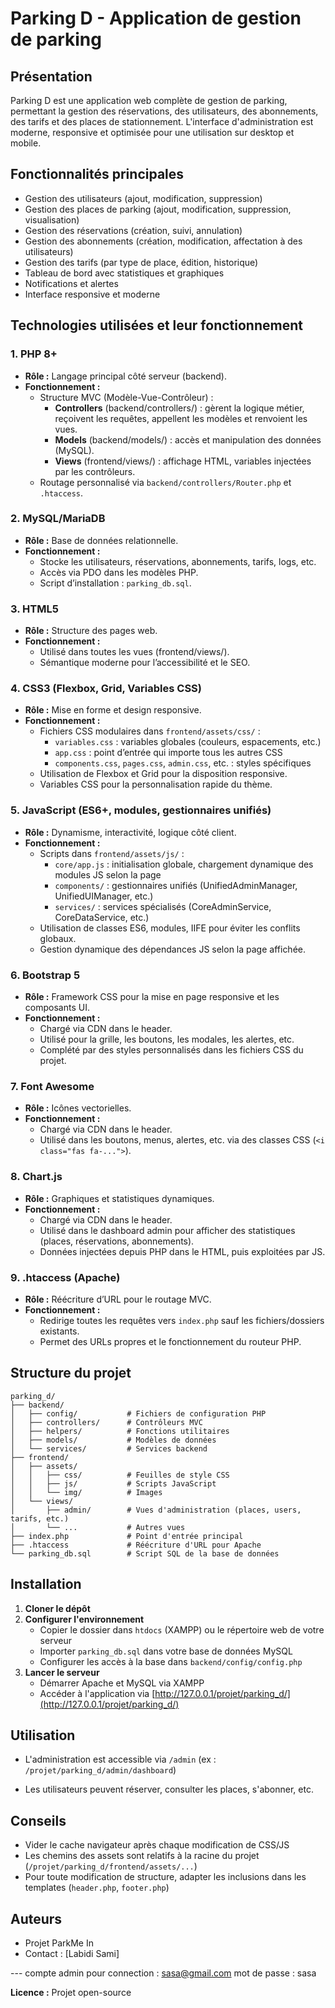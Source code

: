 # Parking D - Application de gestion de parking

## Présentation
Parking D est une application web complète de gestion de parking, permettant la gestion des réservations, des utilisateurs, des abonnements, des tarifs et des places de stationnement. L'interface d'administration est moderne, responsive et optimisée pour une utilisation sur desktop et mobile.

## Fonctionnalités principales
- Gestion des utilisateurs (ajout, modification, suppression)
- Gestion des places de parking (ajout, modification, suppression, visualisation)
- Gestion des réservations (création, suivi, annulation)
- Gestion des abonnements (création, modification, affectation à des utilisateurs)
- Gestion des tarifs (par type de place, édition, historique)
- Tableau de bord avec statistiques et graphiques
- Notifications et alertes
- Interface responsive et moderne

## Technologies utilisées et leur fonctionnement

### 1. **PHP 8+**
- **Rôle :** Langage principal côté serveur (backend).
- **Fonctionnement :**
  - Structure MVC (Modèle-Vue-Contrôleur) :
    - **Controllers** (backend/controllers/) : gèrent la logique métier, reçoivent les requêtes, appellent les modèles et renvoient les vues.
    - **Models** (backend/models/) : accès et manipulation des données (MySQL).
    - **Views** (frontend/views/) : affichage HTML, variables injectées par les contrôleurs.
  - Routage personnalisé via `backend/controllers/Router.php` et `.htaccess`.

### 2. **MySQL/MariaDB**
- **Rôle :** Base de données relationnelle.
- **Fonctionnement :**
  - Stocke les utilisateurs, réservations, abonnements, tarifs, logs, etc.
  - Accès via PDO dans les modèles PHP.
  - Script d’installation : `parking_db.sql`.

### 3. **HTML5**
- **Rôle :** Structure des pages web.
- **Fonctionnement :**
  - Utilisé dans toutes les vues (frontend/views/).
  - Sémantique moderne pour l’accessibilité et le SEO.

### 4. **CSS3 (Flexbox, Grid, Variables CSS)**
- **Rôle :** Mise en forme et design responsive.
- **Fonctionnement :**
  - Fichiers CSS modulaires dans `frontend/assets/css/` :
    - `variables.css` : variables globales (couleurs, espacements, etc.)
    - `app.css` : point d’entrée qui importe tous les autres CSS
    - `components.css`, `pages.css`, `admin.css`, etc. : styles spécifiques
  - Utilisation de Flexbox et Grid pour la disposition responsive.
  - Variables CSS pour la personnalisation rapide du thème.

### 5. **JavaScript (ES6+, modules, gestionnaires unifiés)**
- **Rôle :** Dynamisme, interactivité, logique côté client.
- **Fonctionnement :**
  - Scripts dans `frontend/assets/js/` :
    - `core/app.js` : initialisation globale, chargement dynamique des modules JS selon la page
    - `components/` : gestionnaires unifiés (UnifiedAdminManager, UnifiedUIManager, etc.)
    - `services/` : services spécialisés (CoreAdminService, CoreDataService, etc.)
  - Utilisation de classes ES6, modules, IIFE pour éviter les conflits globaux.
  - Gestion dynamique des dépendances JS selon la page affichée.

### 6. **Bootstrap 5**
- **Rôle :** Framework CSS pour la mise en page responsive et les composants UI.
- **Fonctionnement :**
  - Chargé via CDN dans le header.
  - Utilisé pour la grille, les boutons, les modales, les alertes, etc.
  - Complété par des styles personnalisés dans les fichiers CSS du projet.

### 7. **Font Awesome**
- **Rôle :** Icônes vectorielles.
- **Fonctionnement :**
  - Chargé via CDN dans le header.
  - Utilisé dans les boutons, menus, alertes, etc. via des classes CSS (`<i class="fas fa-...">`).

### 8. **Chart.js**
- **Rôle :** Graphiques et statistiques dynamiques.
- **Fonctionnement :**
  - Chargé via CDN dans le header.
  - Utilisé dans le dashboard admin pour afficher des statistiques (places, réservations, abonnements).
  - Données injectées depuis PHP dans le HTML, puis exploitées par JS.

### 9. **.htaccess (Apache)**
- **Rôle :** Réécriture d’URL pour le routage MVC.
- **Fonctionnement :**
  - Redirige toutes les requêtes vers `index.php` sauf les fichiers/dossiers existants.
  - Permet des URLs propres et le fonctionnement du routeur PHP.

## Structure du projet
```
parking_d/
├── backend/
│   ├── config/           # Fichiers de configuration PHP
│   ├── controllers/      # Contrôleurs MVC
│   ├── helpers/          # Fonctions utilitaires
│   ├── models/           # Modèles de données
│   └── services/         # Services backend
├── frontend/
│   ├── assets/
│   │   ├── css/          # Feuilles de style CSS
│   │   ├── js/           # Scripts JavaScript
│   │   └── img/          # Images
│   └── views/
│       ├── admin/        # Vues d'administration (places, users, tarifs, etc.)
│       └── ...           # Autres vues
├── index.php             # Point d'entrée principal
├── .htaccess             # Réécriture d'URL pour Apache
└── parking_db.sql        # Script SQL de la base de données
```

## Installation
1. **Cloner le dépôt**
2. **Configurer l'environnement**
   - Copier le dossier dans `htdocs` (XAMPP) ou le répertoire web de votre serveur
   - Importer `parking_db.sql` dans votre base de données MySQL
   - Configurer les accès à la base dans `backend/config/config.php`
3. **Lancer le serveur**
   - Démarrer Apache et MySQL via XAMPP
   - Accéder à l'application via [http://127.0.0.1/projet/parking_d/](http://127.0.0.1/projet/parking_d/)

## Utilisation
- L'administration est accessible via `/admin` (ex : `/projet/parking_d/admin/dashboard`)
  
- Les utilisateurs peuvent réserver, consulter les places, s'abonner, etc.

## Conseils
- Vider le cache navigateur après chaque modification de CSS/JS
- Les chemins des assets sont relatifs à la racine du projet (`/projet/parking_d/frontend/assets/...`)
- Pour toute modification de structure, adapter les inclusions dans les templates (`header.php`, `footer.php`)

## Auteurs
- Projet ParkMe In
- Contact : [Labidi Sami]

--- compte admin pour connection : sasa@gmail.com
mot de passe : sasa

**Licence :** Projet open-source 